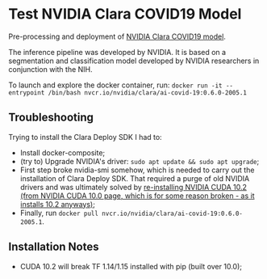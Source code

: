 # Test NVIDIA Clara COVID19 Model

Pre-processing and deployment of [NVIDIA Clara COVID19 model](https://ngc.nvidia.com/catalog/containers/nvidia:clara:ai-covid-19).

The inference pipeline was developed by NVIDIA. It is based on a segmentation and classification model developed by NVIDIA researchers in conjunction with the NIH.


To launch and explore the docker container, run:
`docker run -it --entrypoint /bin/bash nvcr.io/nvidia/clara/ai-covid-19:0.6.0-2005.1`

## Troubleshooting

Trying to install the Clara Deploy SDK I had to:
* Install docker-composite;
* (try to) Upgrade NVIDIA's driver: `sudo apt update && sudo apt upgrade`;
* First step broke nvidia-smi somehow, which is needed to carry out the installation of Clara Deploy SDK. That required a purge of old NVIDIA drivers and was ultimately solved by [re-installing NVIDIA CUDA 10.2 (from NVIDIA CUDA 10.0 page, which is for some reason broken - as it installs 10.2 anyways)](https://developer.nvidia.com/cuda-10.0-download-archive);
* Finally, run `docker pull nvcr.io/nvidia/clara/ai-covid-19:0.6.0-2005.1`.

## Installation Notes
* CUDA 10.2 will break TF 1.14/1.15 installed with pip (built over 10.0);
